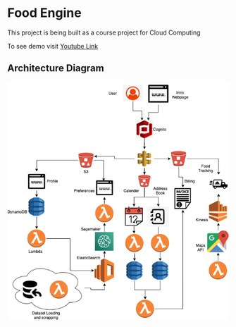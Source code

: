 # Food Engine

This project is being built as a course project for Cloud Computing 

To see demo visit [Youtube Link](https://youtu.be/LUDOes7yCtY)

## Architecture Diagram

![Alt text](https://github.com/sabby2436/Food-Engine-Cloud-Computing-Final-Project-/blob/master/Food%20Engine1.png?raw=true "Optional Title")

